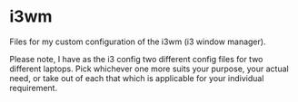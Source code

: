 # i3wm
Files for my custom configuration of the i3wm (i3 window manager).

Please note, I have as the i3 config two different config files for two different laptops. Pick whichever one more suits your purpose, your actual need, or take out of each that which is applicable for your individual requirement. 
